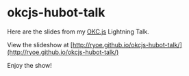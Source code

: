 okcjs-hubot-talk
================

Here are the slides from my [OKC.js](http://okcjs.com) Lightning Talk.

View the slideshow at [http://ryoe.github.io/okcjs-hubot-talk/](http://ryoe.github.io/okcjs-hubot-talk/)

Enjoy the show!

